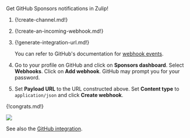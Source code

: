 Get GitHub Sponsors notifications in Zulip!

1. {!create-channel.md!}

1. {!create-an-incoming-webhook.md!}

1. {!generate-integration-url.md!}

    You can refer to GitHub's documentation for [webhook events](https://docs.github.com/en/developers/webhooks-and-events/webhooks/webhook-events-and-payloads#sponsorship).

1. Go to your profile on GitHub and click on **Sponsors dashboard**.
   Select **Webhooks**. Click on **Add webhook**. GitHub may prompt
   you for your password.

1. Set **Payload URL** to the URL constructed above. Set **Content type**
   to `application/json` and click **Create webhook**.

{!congrats.md!}

![](/static/images/integrations/githubsponsors/001.png)

See also the [GitHub integration](/integrations/doc/github).
